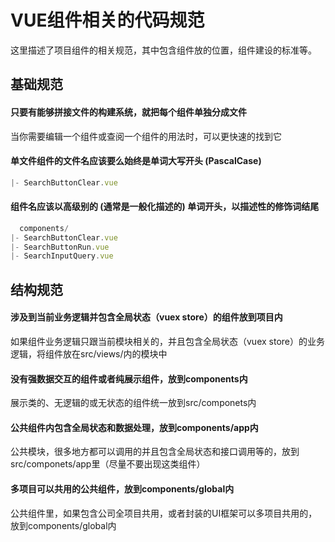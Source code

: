 <!-- 项目大标题 -->
# VUE组件相关的代码规范
<!-- 项目说明 -->
这里描述了项目组件的相关规范，其中包含组件放的位置，组件建设的标准等。


## 基础规范

#### 只要有能够拼接文件的构建系统，就把每个组件单独分成文件

当你需要编辑一个组件或查阅一个组件的用法时，可以更快速的找到它

#### 单文件组件的文件名应该要么始终是单词大写开头 (PascalCase)
```js
|- SearchButtonClear.vue
```

#### 组件名应该以高级别的 (通常是一般化描述的) 单词开头，以描述性的修饰词结尾


```js
  components/
|- SearchButtonClear.vue
|- SearchButtonRun.vue
|- SearchInputQuery.vue
```

## 结构规范

#### 涉及到当前业务逻辑并包含全局状态（vuex store）的组件放到项目内

如果组件业务逻辑只跟当前模块相关的，并且包含全局状态（vuex store）的业务逻辑，将组件放在src/views/内的模块中

#### 没有强数据交互的组件或者纯展示组件，放到components内

展示类的、无逻辑的或无状态的组件统一放到src/componets内

#### 公共组件内包含全局状态和数据处理，放到components/app内

公共模块，很多地方都可以调用的并且包含全局状态和接口调用等的，放到src/componets/app里（尽量不要出现这类组件）

#### 多项目可以共用的公共组件，放到components/global内

公共组件里，如果包含公司全项目共用，或者封装的UI框架可以多项目共用的，放到components/global内

